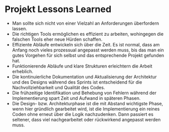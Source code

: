 # Projekt Lessons Learned

- Man sollte sich nicht von einer Vielzahl an Anforderungen überfordern lassen.
- Die richtigen Tools ermöglichen es effizient zu arbeiten, wohingegen die falschen Tools eher neue Hürden schaffen.
- Effiziente Abläufe entwickeln sich über die Zeit. Es ist normal, dass am Anfang noch vieles prozessual angepasst
  werden muss, bis das man ein gutes Vorgehen für sich selbst und das entsprechende Projekt gefunden hat.
- Funktionierende Abläufe und klare Strukturen erleichtern die Arbeit erheblich.
- Die kontinuierliche Dokumentation und Aktualisierung der Architektur und des Designs während des Sprints ist
  entscheidend für die Nachvollziehbarkeit und Qualität des Codes.
- Die frühzeitige Identifikation und Behebung von Fehlern während der Implementierung spart Zeit und Aufwand in späteren
  Phasen.
- Die Design- bzw. Architekturphase ist die mit Abstand wichtigste Phase, wenn hier gründlich gearbeitet wird, ist die
  Implementierung ein reines Coden ohne erneut über die Logik nachzudenken. Dann passiert es seltener, dass viel
  nachgearbeitet oder rückwirkend angepasst werden muss.
